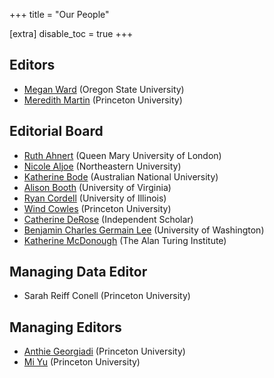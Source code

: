 +++
title = "Our People"

[extra]
disable_toc = true
+++

## Editors

- [Megan Ward](https://liberalarts.oregonstate.edu/users/megan-ward) (Oregon State University)
- [Meredith Martin](https://english.princeton.edu/people/meredith-martin) (Princeton University)

## Editorial Board

- [Ruth Ahnert](https://www.qmul.ac.uk/sed/staff/ahnertr.html) (Queen Mary University of London)
- [Nicole Aljoe](https://cssh.northeastern.edu/faculty/nicole-aljoe/) (Northeastern University)
- [Katherine Bode](https://researchers.anu.edu.au/researchers/bode-k) (Australian National University)
- [Alison Booth](https://english.as.virginia.edu/people/profile/ab6j) (University of Virginia)
- [Ryan Cordell](https://ischool.illinois.edu/people/ryan-cordell) (University of Illinois)
- [Wind Cowles](https://library.princeton.edu/staff/hwcowles) (Princeton University)
- [Catherine DeRose](http://www.catherinederose.com/) (Independent Scholar)
- [Benjamin Charles Germain Lee](https://bcglee.github.io/) (University of Washington)
- [Katherine McDonough](https://www.turing.ac.uk/people/researchers/katherine-mcdonough) (The Alan Turing Institute)

## Managing Data Editor

- Sarah Reiff Conell (Princeton University)

## Managing Editors

- [Anthie Georgiadi](https://english.princeton.edu/people/anthoula-georgiadi) (Princeton University)
- [Mi Yu](https://english.princeton.edu/people/mi-yu) (Princeton University)

